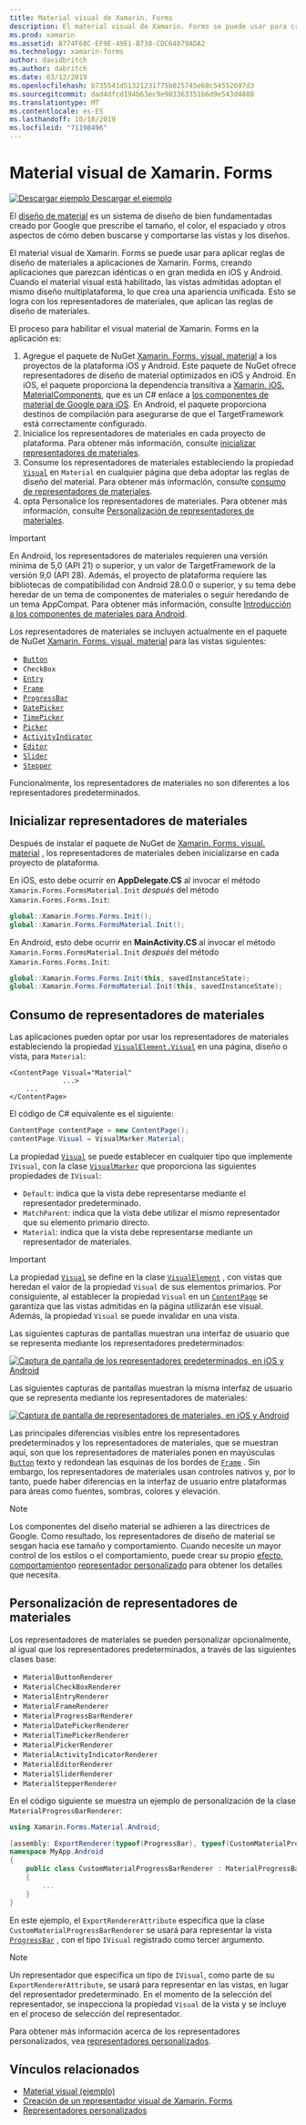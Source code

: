 ```yaml
---
title: Material visual de Xamarin. Forms
description: El material visual de Xamarin. Forms se puede usar para crear aplicaciones de Xamarin. Forms que parezcan idénticas o en gran medida en iOS y Android.
ms.prod: xamarin
ms.assetid: B774F68C-EF9E-49E1-B738-CDC64879ADA2
ms.technology: xamarin-forms
author: davidbritch
ms.author: dabritch
ms.date: 03/12/2019
ms.openlocfilehash: b735541d51321231775b025745e68c54552697d3
ms.sourcegitcommit: dad4dfcd194b63ec9e903363351b6d9e543d4888
ms.translationtype: MT
ms.contentlocale: es-ES
ms.lasthandoff: 10/18/2019
ms.locfileid: "71198496"
---
```

# <a name="xamarinforms-material-visual"></a>Material visual de Xamarin. Forms

[![Descargar ejemplo](~/media/shared/download.png) Descargar el ejemplo](https://docs.microsoft.com/samples/xamarin/xamarin-forms-samples/userinterface-visualdemos)

El [diseño de material](https://material.io) es un sistema de diseño de bien fundamentadas creado por Google que prescribe el tamaño, el color, el espaciado y otros aspectos de cómo deben buscarse y comportarse las vistas y los diseños.

El material visual de Xamarin. Forms se puede usar para aplicar reglas de diseño de materiales a aplicaciones de Xamarin. Forms, creando aplicaciones que parezcan idénticas o en gran medida en iOS y Android. Cuando el material visual está habilitado, las vistas admitidas adoptan el mismo diseño multiplataforma, lo que crea una apariencia unificada. Esto se logra con los representadores de materiales, que aplican las reglas de diseño de materiales.

El proceso para habilitar el visual material de Xamarin. Forms en la aplicación es:

1. Agregue el paquete de NuGet [Xamarin. Forms. visual. material](https://www.nuget.org/packages/Xamarin.Forms.Visual.Material/) a los proyectos de la plataforma iOS y Android. Este paquete de NuGet ofrece representadores de diseño de material optimizados en iOS y Android. En iOS, el paquete proporciona la dependencia transitiva a [Xamarin. iOS. MaterialComponents](https://www.nuget.org/packages/Xamarin.iOS.MaterialComponents), que es un C# enlace a [los componentes de material de Google para iOS](https://material.io/develop/ios/). En Android, el paquete proporciona destinos de compilación para asegurarse de que el TargetFramework está correctamente configurado.
1. Inicialice los representadores de materiales en cada proyecto de plataforma. Para obtener más información, consulte [inicializar representadores de materiales](#initialize-material-renderers).
1. Consume los representadores de materiales estableciendo la propiedad [`Visual`](xref:Xamarin.Forms.VisualElement.Visual) en `Material` en cualquier página que deba adoptar las reglas de diseño del material. Para obtener más información, consulte [consumo de representadores de materiales](#consume-material-renderers).
1. opta Personalice los representadores de materiales. Para obtener más información, consulte [Personalización de representadores de materiales](#customize-material-renderers).

> [!IMPORTANT]
> En Android, los representadores de materiales requieren una versión mínima de 5,0 (API 21) o superior, y un valor de TargetFramework de la versión 9,0 (API 28). Además, el proyecto de plataforma requiere las bibliotecas de compatibilidad con Android 28.0.0 o superior, y su tema debe heredar de un tema de componentes de materiales o seguir heredando de un tema AppCompat. Para obtener más información, consulte [Introducción a los componentes de materiales para Android](https://github.com/material-components/material-components-android/blob/master/docs/getting-started.md).

Los representadores de materiales se incluyen actualmente en el paquete de NuGet [Xamarin. Forms. visual. material](https://www.nuget.org/packages/Xamarin.Forms.Visual.Material/) para las vistas siguientes:

- [`Button`](xref:Xamarin.Forms.Button)
- `CheckBox`
- [`Entry`](xref:Xamarin.Forms.Entry)
- [`Frame`](xref:Xamarin.Forms.Frame)
- [`ProgressBar`](xref:Xamarin.Forms.ProgressBar)
- [`DatePicker`](xref:Xamarin.Forms.DatePicker)
- [`TimePicker`](xref:Xamarin.Forms.TimePicker)
- [`Picker`](xref:Xamarin.Forms.Picker)
- [`ActivityIndicator`](xref:Xamarin.Forms.ActivityIndicator)
- [`Editor`](xref:Xamarin.Forms.Editor)
- [`Slider`](xref:Xamarin.Forms.Slider)
- [`Stepper`](xref:Xamarin.Forms.Stepper)

Funcionalmente, los representadores de materiales no son diferentes a los representadores predeterminados.

## <a name="initialize-material-renderers"></a>Inicializar representadores de materiales

Después de instalar el paquete de NuGet de [Xamarin. Forms. visual. material](https://www.nuget.org/packages/Xamarin.Forms.Visual.Material/) , los representadores de materiales deben inicializarse en cada proyecto de plataforma.

En iOS, esto debe ocurrir en **AppDelegate.CS** al invocar el método `Xamarin.Forms.FormsMaterial.Init` *después* del método `Xamarin.Forms.Forms.Init`:

```csharp
global::Xamarin.Forms.Forms.Init();
global::Xamarin.Forms.FormsMaterial.Init();
```

En Android, esto debe ocurrir en **MainActivity.CS** al invocar el método `Xamarin.Forms.FormsMaterial.Init` *después* del método `Xamarin.Forms.Forms.Init`:

```csharp
global::Xamarin.Forms.Forms.Init(this, savedInstanceState);
global::Xamarin.Forms.FormsMaterial.Init(this, savedInstanceState);
```

## <a name="consume-material-renderers"></a>Consumo de representadores de materiales

Las aplicaciones pueden optar por usar los representadores de materiales estableciendo la propiedad [`VisualElement.Visual`](xref:Xamarin.Forms.VisualElement.Visual) en una página, diseño o vista, para `Material`:

```xaml
<ContentPage Visual="Material"
             ...>
    ...
</ContentPage>
```

El código de C# equivalente es el siguiente:

```csharp
ContentPage contentPage = new ContentPage();
contentPage.Visual = VisualMarker.Material;
```

La propiedad [`Visual`](xref:Xamarin.Forms.VisualElement.Visual) se puede establecer en cualquier tipo que implemente `IVisual`, con la clase [`VisualMarker`](xref:Xamarin.Forms.VisualMarker) que proporciona las siguientes propiedades de `IVisual`:

- `Default`: indica que la vista debe representarse mediante el representador predeterminado.
- `MatchParent`: indica que la vista debe utilizar el mismo representador que su elemento primario directo.
- `Material`: indica que la vista debe representarse mediante un representador de materiales.

> [!IMPORTANT]
> La propiedad [`Visual`](xref:Xamarin.Forms.VisualElement.Visual) se define en la clase [`VisualElement`](xref:Xamarin.Forms.VisualElement) , con vistas que heredan el valor de la propiedad `Visual` de sus elementos primarios. Por consiguiente, al establecer la propiedad `Visual` en un [`ContentPage`](xref:Xamarin.Forms.ContentPage) se garantiza que las vistas admitidas en la página utilizarán ese visual. Además, la propiedad `Visual` se puede invalidar en una vista.

Las siguientes capturas de pantallas muestran una interfaz de usuario que se representa mediante los representadores predeterminados:

[![Captura de pantalla de los representadores predeterminados, en iOS y Android](material-visual-images/default-renderers.png "Vistas con representadores predeterminados")](material-visual-images/default-renderers-large.png#lightbox)

Las siguientes capturas de pantallas muestran la misma interfaz de usuario que se representa mediante los representadores de materiales:

[![Captura de pantalla de representadores de materiales, en iOS y Android](material-visual-images/material-renderers.png "Vistas con representadores de materiales")](material-visual-images/material-renderers-large.png#lightbox)

Las principales diferencias visibles entre los representadores predeterminados y los representadores de materiales, que se muestran aquí, son que los representadores de materiales ponen en mayúsculas [`Button`](xref:Xamarin.Forms.Button) texto y redondean las esquinas de los bordes de [`Frame`](xref:Xamarin.Forms.Frame) . Sin embargo, los representadores de materiales usan controles nativos y, por lo tanto, puede haber diferencias en la interfaz de usuario entre plataformas para áreas como fuentes, sombras, colores y elevación.

> [!NOTE]
> Los componentes del diseño material se adhieren a las directrices de Google. Como resultado, los representadores de diseño de material se sesgan hacia ese tamaño y comportamiento. Cuando necesite un mayor control de los estilos o el comportamiento, puede crear su propio [efecto](~/xamarin-forms/app-fundamentals/effects/index.md), [comportamiento](~/xamarin-forms/app-fundamentals/behaviors/index.md)o [representador personalizado](~/xamarin-forms/app-fundamentals/custom-renderer/index.md) para obtener los detalles que necesita.

## <a name="customize-material-renderers"></a>Personalización de representadores de materiales

Los representadores de materiales se pueden personalizar opcionalmente, al igual que los representadores predeterminados, a través de las siguientes clases base:

- `MaterialButtonRenderer`
- `MaterialCheckBoxRenderer`
- `MaterialEntryRenderer`
- `MaterialFrameRenderer`
- `MaterialProgressBarRenderer`
- `MaterialDatePickerRenderer`
- `MaterialTimePickerRenderer`
- `MaterialPickerRenderer`
- `MaterialActivityIndicatorRenderer`
- `MaterialEditorRenderer`
- `MaterialSliderRenderer`
- `MaterialStepperRenderer`

En el código siguiente se muestra un ejemplo de personalización de la clase `MaterialProgressBarRenderer`:

```csharp
using Xamarin.Forms.Material.Android;

[assembly: ExportRenderer(typeof(ProgressBar), typeof(CustomMaterialProgressBarRenderer), new[] { typeof(VisualMarker.MaterialVisual) })]
namespace MyApp.Android
{
    public class CustomMaterialProgressBarRenderer : MaterialProgressBarRenderer
    {
        ...
    }
}
```

En este ejemplo, el `ExportRendererAttribute` especifica que la clase `CustomMaterialProgressBarRenderer` se usará para representar la vista [`ProgressBar`](xref:Xamarin.Forms.ProgressBar) , con el tipo `IVisual` registrado como tercer argumento.

> [!NOTE]
> Un representador que especifica un tipo de `IVisual`, como parte de su `ExportRendererAttribute`, se usará para representar en las vistas, en lugar del representador predeterminado. En el momento de la selección del representador, se inspecciona la propiedad `Visual` de la vista y se incluye en el proceso de selección del representador.

Para obtener más información acerca de los representadores personalizados, vea [representadores personalizados](~/xamarin-forms/app-fundamentals/custom-renderer/index.md).

## <a name="related-links"></a>Vínculos relacionados

- [Material visual (ejemplo)](https://docs.microsoft.com/samples/xamarin/xamarin-forms-samples/userinterface-visualdemos)
- [Creación de un representador visual de Xamarin. Forms](create.md)
- [Representadores personalizados](~/xamarin-forms/app-fundamentals/custom-renderer/index.md)
